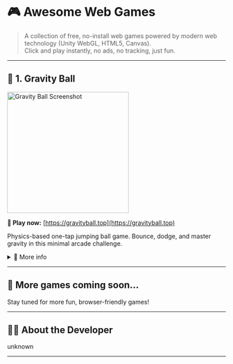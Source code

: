 # 🎮 Awesome Web Games

> A collection of free, no-install web games powered by modern web technology (Unity WebGL, HTML5, Canvas).  
> Click and play instantly, no ads, no tracking, just fun.

---

## 🧲 1. Gravity Ball

<p align="left">
  <a href="https://gravityball.top" target="_blank">
    <img src="https://gravityball.top/snapshot2.png" alt="Gravity Ball Screenshot" width="280"/>
  </a>
</p>

**🔗 Play now:** [https://gravityball.top](https://gravityball.top)

Physics-based one-tap jumping ball game. Bounce, dodge, and master gravity in this minimal arcade challenge.

<details>
<summary>📖 More info</summary>

- ⚙️ Engine: Unity WebGL  
- 📱 Platform: Mobile & Desktop Browsers  
- 🎮 Features:  
  - Physics-based mechanics  
  - Fullscreen support  
  - Fast, addictive gameplay  
- 🧠 Keywords:  
  `jumping ball, tap game, bouncing ball, casual physics game, Leap On online, free html5 arcade game`  

</details>

---

## 🎯 More games coming soon...

Stay tuned for more fun, browser-friendly games!

---

## 👨‍💻 About the Developer

unknown

---

